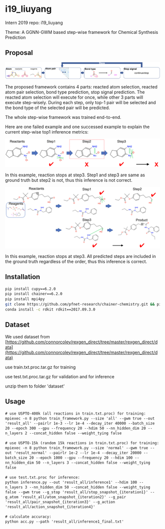 # i19_liuyang
Intern 2019 repo: i19_liuyang

Theme: A GGNN-GWM based step-wise framework for Chemical Synthesis Prediction

## Proposal

![](figure/framework.png)

The proposed framework contains 4 parts: reacted atom selection, reacted atom pair selection, bond type prediction, stop signal prediction. The reacted atom selection will execute for once, while other 3 parts will execute step-wisely. During each step, only top-1 pair will be selected and the bond type of the selected pair will be predicted. 

The whole step-wise framework was trained end-to-end.

Here are one failed example and one successed example to explain the current step-wise top1 inference metrics:

![](figure/example1.png)

In this example, reaction stops at step3. Step1 and step3 are same as ground truth but step2 is not, thus this inference is not correct.

![](figure/example2.png)

In this example, reaction stops at step3. All predicted steps are included in the ground truth regardless of the order, thus this inference is correct.

## Installation

```bash
pip install cupy==6.2.0
pip install chainer==6.2.0
pip install mpi4py
git clone https://github.com/pfnet-research/chainer-chemistry.git && pip install -e chainer-chemistry --no-dependencies
conda install -c rdkit rdkit==2017.09.3.0
```

## Dataset

We used dataset from [https://github.com/connorcoley/rexgen_direct/tree/master/rexgen_direct/data](https://github.com/connorcoley/rexgen_direct/tree/master/rexgen_direct/data)

use train.txt.proc.tar.gz for training

use test.txt.proc.tar.gz for validation and for inference

unzip them to folder 'dataset'

## Usage

```
# use USPTO-400k (all reactions in train.txt.proc) for training:
mpiexec -n 8 python train_framework.py --size 'all' --gwm true --out 'result_all' --pairlr 1e-3 --lr 1e-4 --decay_iter 40000 --batch_size 20 --epoch 300 --gpu --frequency 20 --hdim 50 --nn_hidden_dim 20 --n_layers 2 --concat_hidden false --weight_tying false

# use USPTO-15k (random 15k reactions in train.txt.proc) for training:
mpiexec -n 8 python train_framework.py --size 'normal' --gwm true --out 'result_normal' --pairlr 1e-2 --lr 1e-4 --decay_iter 20000 --batch_size 20 --epoch 1000 --gpu --frequency 20 --hdim 100 --nn_hidden_dim 50 --n_layers 3 --concat_hidden false --weight_tying false 

# use test.txt.proc for inference:
python inference.py --out 'result_all/inference1' --hdim 100 --n_layers 3 --nn_hidden_dim 50 --concat_hidden false --weight_tying false --gwm true --g_stop 'result_all/stop_snapshot_{iteration1}' --g_atom 'result_all/atom_snapshot_{iteration2}' --g_pair 'result_all/pair_snapshot_{iteration3}' --g_action 'result_all/action_snapshot_{iteration4}'

# calculate accuracy:
python acc.py --path 'result_all/inference1_final.txt'
```
